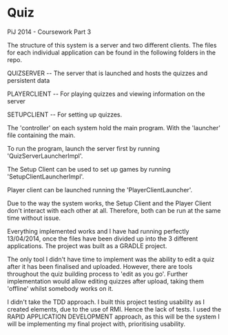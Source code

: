 Quiz
====

PiJ 2014 - Coursework Part 3


The structure of this system is a server and two different clients. The files for each individual application can be found in the following folders in the repo.



QUIZSERVER -- The server that is launched and hosts the quizzes and persistent data

PLAYERCLIENT -- For playing quizzes and viewing information on the server

SETUPCLIENT -- For setting up quizzes. 



The 'controller' on each system hold the main program. With the 'launcher' file containing the main.

To run the program, launch the server first by running 'QuizServerLauncherImpl'.

The Setup Client can be used to set up games by running 'SetupClientLauncherImpl'.

Player client can be launched running the 'PlayerClientLauncher'.

Due to the way the system works, the Setup Client and the Player Client don't interact with each other at all.
Therefore, both can be run at the same time without issue.

Everything implemented works and I have had running perfectly 13/04/2014, once the files have been divided up into the 3 different applications. The project was built as a GRADLE project.


The only tool I didn't have time to implement was the ability to edit a quiz after it has been finalised and uploaded.
However, there are tools throughout the quiz building process to 'edit as you go'.
Further implementation would allow editing quizzes after upload, taking them 'offline' whilst somebody works on it.

I didn't take the TDD approach. I built this project testing usability as I created elements, due to the use of RMI. Hence the lack of tests.
I used the RAPID APPLICATION DEVELOPMENT approach, as this will be the system I will be implementing my final project with, prioritising usability.
